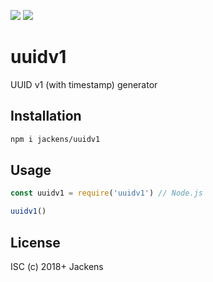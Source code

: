 ![](https://img.shields.io/badge/node.js-supported-green.svg?style=for-the-badge)
![](https://img.shields.io/badge/browser-supported-green.svg?style=for-the-badge)

# uuidv1

UUID v1 (with timestamp) generator

## Installation

```bash
npm i jackens/uuidv1
```

## Usage

```js
const uuidv1 = require('uuidv1') // Node.js

uuidv1()
```

## License

ISC (c) 2018+ Jackens
